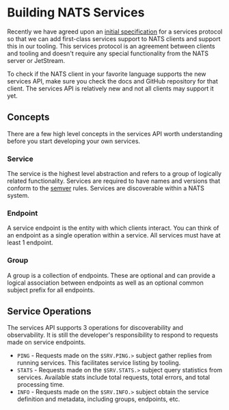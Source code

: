 # Building NATS Services
Recently we have agreed upon an [initial specification](https://github.com/nats-io/nats-architecture-and-design/blob/main/adr/ADR-32.md) for a services protocol so that we can add first-class services support to NATS clients and support this in our tooling. This services protocol is an agreement between clients and tooling and doesn't require any special functionality from the NATS server or JetStream.

To check if the NATS client in your favorite language supports the new services API, make sure you check the docs and GitHub repository for that client. The services API is relatively new and not all clients may support it yet.

## Concepts
There are a few high level concepts in the services API worth understanding before you start developing your own services.

### Service
The service is the highest level abstraction and refers to a group of logically related functionality. Services are required to have names and versions that conform to the [semver](https://semver.org/#is-there-a-suggested-regular-expression-regex-to-check-a-semver-string) rules. Services are discoverable within a NATS system.

### Endpoint
A service endpoint is the entity with which clients interact. You can think of an endpoint as a single operation within a service. All services must have at least 1 endpoint. 

### Group
A group is a collection of endpoints. These are optional and can provide a logical association between endpoints as well as an optional common subject prefix for all endpoints.

## Service Operations
The services API supports 3 operations for discoverability and observability. It is still the developer's responsibility to respond to requests made on service endpoints.

* `PING` - Requests made on the `$SRV.PING.>` subject gather replies from running services. This facilitates service listing by tooling.
* `STATS` - Requests made on the `$SRV.STATS.>` subject query statistics from services. Available stats include total requests, total errors, and total processing time.
* `INFO` - Requests made on the `$SRV.INFO.>` subject obtain the service definition and metadata, including groups, endpoints, etc.